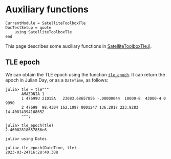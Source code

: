 Auxiliary functions
===================

```@meta
CurrentModule = SatelliteToolboxTle
DocTestSetup = quote
    using SatelliteToolboxTle
end
```

This page describes some auxiliary functions in [SatelliteToolboxTle.jl](https://github.com/juliaspace/SatelliteToolboxTle.jl).

## TLE epoch

We can obtain the TLE epoch using the function [`tle_epoch`](@ref). It can return the epoch
in Julian Day, or as a `DateTime`, as follows:

```jldoctest
julia> tle = tle"""
       AMAZONIA 1
       1 47699U 21015A   23083.68657856 -.00000044  10000-8  43000-4 0  9990
       2 47699  98.4304 162.1097 0001247 136.2017 223.9283 14.40814394108652
       """;

julia> tle_epoch(tle)
2.46002818657856e6

julia> using Dates

julia> tle_epoch(DateTime, tle)
2023-03-24T16:28:40.388
```
